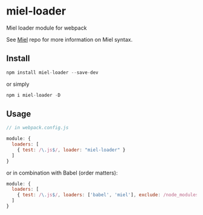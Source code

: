 # miel-loader
Miel loader module for webpack

See [Miel](https://github.com/collardeau/miel) repo for more information on Miel syntax.

## Install
```javascript
npm install miel-loader --save-dev
```
or simply
```javascript
npm i miel-loader -D
```

## Usage

```javascript
// in webpack.config.js

module: {
  loaders: [
    { test: /\.js$/, loader: "miel-loader" }
  ]
}

```
or in combination with Babel (order matters):

```javascript
module: {
  loaders: [
    { test: /\.js$/, loaders: ['babel', 'miel'], exclude: /node_modules/}
  ]
}

```
